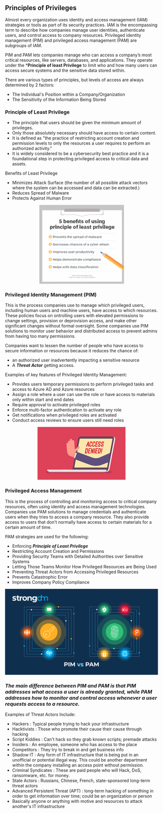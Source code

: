 
## Principles of Privileges
Almost every organization uses identity and access management (IAM) strategies or tools as part of its security practices. IAM is the encompassing term to describe how companies manage user identities, authenticate users, and control access to company resources. Privileged identity management (PIM) and privileged access management (PAM) are subgroups of IAM.

PIM and PAM lets companies manage who can access a company’s most critical resources, like servers, databases, and applications. They operate under the ***Principle of least Privilege** to limit who and how many users can access secure systems and the sensitive data stored within.  

There are various types of principles, but levels of access are always determined by 2 factors:
+ The Individual's Position within a Company/Organization
+ The Sensitivity of the Information Being Stored

### Principle of Least Privilege
+ The principle that users should be given the minimum amount of privileges. 
+ Only those absolutely necessary should have access to certain content. 
+ It is defined as "the practice of restricting account creation and permission levels to only the resources a user requires to perform an authorized activity."
+ It is widely considered to be a cybersecurity best practice and it is a foundational step in protecting privileged access to critical data and assets.

Benefits of Least Privilege
+ Minimizes Attack Surface (the number of all possible attack vectors where the system can be accessed and data can be extracted.)
+ Reduces Spread of Malware
+ Protects Against Human Error

<p align="center">
  <img src="https://github.com/GCU-GenCyber/GenCyber-Camp-23/blob/main/Principles%20of%20Security/img/PoLP.png"
</p>
  
### Privileged Identity Management (PIM)
This is the process companies use to manage which privileged users, including human users and machine users, have access to which resources. These policies focus on ontrolling users with elevated permissions to change settings, provision or deprovision access, and make other significant changes without formal oversight. Some companies use PIM solutions to monitor user behavior and distributed access to prevent admins from having too many permissions.
  
Companies want to lessen the number of people who have access to secure information or resources  because it reduces the chance of: 
  + an authorized user inadvertently impacting a sensitive resource
  + A ***Threat Actor*** getting access. 

Examples of key features of Privileged Identity Management:
+ Provides users temporary permissions to perform privileged tasks and access to Azure AD and Azure resources
+ Assign a role where a user can use the role or have access to materials only within start and end dates
+ Require approval to activate privileged roles
+ Enforce multi-factor authentication to activate any role
+ Get notifications when privileged roles are activated
+ Conduct access reviews to ensure users still need roles

<p align="center">
  <img src="https://github.com/GCU-GenCyber/GenCyber-Camp-23/blob/main/Principles%20of%20Security/img/Denied.png" />
</p>

### Privileged Access Management
This is the process of controlling and monitoring access to critical company resources, often using identity and access management technologies. Companies use PAM solutions to manage credentials and authenticate users when they tries to access a company resource. They also provide access to users that don't normally have access to certain materials for a certain amount of time. 

PAM strategies are used for the following: 
+ Enforcing ***Principle of Least Privilege***
+ Restricting Account Creation and Permissions
+ Providing Security Teams with Detailed Authorities over Sensitive Systems
+ Letting Those Teams Monitor How Privileged Resources are Being Used
+ Preventing Threat Actors from Accessing Privileged Resources
+ Prevents Catastrophic Error
+ Improves Company Policy Compliance

<p align="center">
  <img src="https://github.com/GCU-GenCyber/GenCyber-Camp-23/blob/main/Principles%20of%20Security/img/pim-vs-pam.png" />
</p>

### ***The main difference between PIM and PAM is that PIM addresses what access a user is already granted, while PAM addresses how to monitor and control access whenever a user requests access to a resource.***

Examples of Threat Actors Include: 
  + Hackers : Typical people trying to hack your infrastructure
  + Hacktivists : Those who promote their cause their cause through hacking
  + Script Kiddies : Can't hack so they grab known scripts; premade attacks
  + Insiders : An employee, someone who has access to the place
  + Competitors : They try to break in and get business info
  + Shadow IT : Any form of IT infrastructure that is being put in an unofficial or potential illegal way. This could be another department within the company installing an access point without permission.
  + Criminal Syndicates : These are paid people who will Hack, DoS, ransomware, etc. for money. 
  + State Actors : Russians, Chinese, French, state-sponsored long-term threat actors
  + Advanced Persistent Threat (APT) : long-term hacking of something in order to get information over time; could be an organization or person
  + Basically anyone or anything with motive and resources to attack another's IT infrastructure


